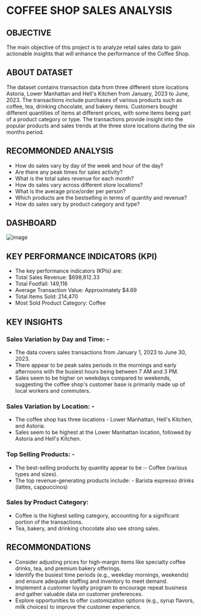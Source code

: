# COFFEE SHOP SALES ANALYSIS

## OBJECTIVE
The main objective of this project is to analyze retail sales data to gain actionable insights that will enhance the performance of the Coffee Shop.

## ABOUT DATASET
The dataset contains transaction data from three different store locations Astoria, Lower Manhattan and Hell's Kitchen from January, 2023 to June, 2023. The transactions include purchases of various products such as coffee, tea, drinking chocolate, and bakery items. Customers bought different quantities of items at different prices, with some items being part of a product category or type. The transactions provide insight into the popular products and sales trends at the three store locations during the six months period.

## RECOMMONDED ANALYSIS
* How do sales vary by day of the week and hour of the day?
* Are there any peak times for sales activity?
* What is the total sales revenue for each month?
* How do sales vary across different store locations?
* What is the average price/order per person?
* Which products are the bestselling in terms of quantity and revenue?
* How do sales vary by product category and type?

## DASHBOARD
![image](https://github.com/patelshubham91/Excel-Projects-/blob/main/Coffee%20Shop%20Sales%20Analysis/Project%20Image.jpg)

## KEY PERFORMANCE INDICATORS (KPI)
* The key performance indicators (KPIs) are:
* Total Sales Revenue: $698,812.33
* Total Footfall: 149,116
* Average Transaction Value: Approximately $4.69
* Total Items Sold: 214,470
* Most Sold Product Category: Coffee

## KEY INSIGHTS
### Sales Variation by Day and Time: -
* The data covers sales transactions from January 1, 2023 to June 30, 2023.
* There appear to be peak sales periods in the mornings and early afternoons with the busiest hours being between 7 AM and 3 PM.
* Sales seem to be higher on weekdays compared to weekends, suggesting the coffee shop's customer base is primarily made up of local workers and commuters.
### Sales Variation by Location: -
* The coffee shop has three locations - Lower Manhattan, Hell's Kitchen, and Astoria.
* Sales seem to be highest at the Lower Manhattan location, followed by Astoria and Hell's Kitchen.
### Top Selling Products: -
* The best-selling products by quantity appear to be :- Coffee (various types and sizes).
* The top revenue-generating products include: - Barista espresso drinks (lattes, cappuccinos)
### Sales by Product Category:
* Coffee is the highest selling category, accounting for a significant portion of the transactions.
* Tea, bakery, and drinking chocolate also see strong sales.

## RECOMMONDATIONS
* Consider adjusting prices for high-margin items like specialty coffee drinks, tea, and premium bakery offerings.
* Identify the busiest time periods (e.g., weekday mornings, weekends) and ensure adequate staffing and inventory to meet demand.
* Implement a customer loyalty program to encourage repeat business and gather valuable data on customer preferences.
* Explore opportunities to offer customization options (e.g., syrup flavors, milk choices) to improve the customer experience.
